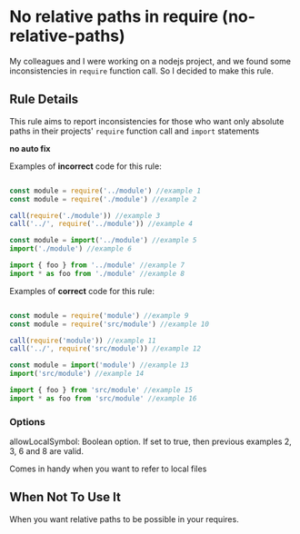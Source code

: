 # No relative paths in require (no-relative-paths)

My colleagues and I were working on a nodejs project, and we found some inconsistencies in `require` function call. So I decided to make this rule.


## Rule Details

This rule aims to report inconsistencies for those who want only absolute paths in their projects' `require` function call and `import` statements

**no auto fix**

Examples of **incorrect** code for this rule:

```js

const module = require('../module') //example 1
const module = require('./module') //example 2

call(require('./module')) //example 3
call('../', require('../module')) //example 4

const module = import('../module') //example 5
import('./module') //example 6

import { foo } from '../module' //example 7
import * as foo from './module' //example 8

```

Examples of **correct** code for this rule:

```js

const module = require('module') //example 9
const module = require('src/module') //example 10

call(require('module')) //example 11
call('../', require('src/module')) //example 12

const module = import('module') //example 13
import('src/module') //example 14

import { foo } from 'src/module' //example 15
import * as foo from 'src/module' //example 16

```

### Options

allowLocalSymbol:
Boolean option. If set to true, then previous examples 2, 3, 6 and 8 are valid.


Comes in handy when you want to refer to local files

## When Not To Use It

When you want relative paths to be possible in your requires.
